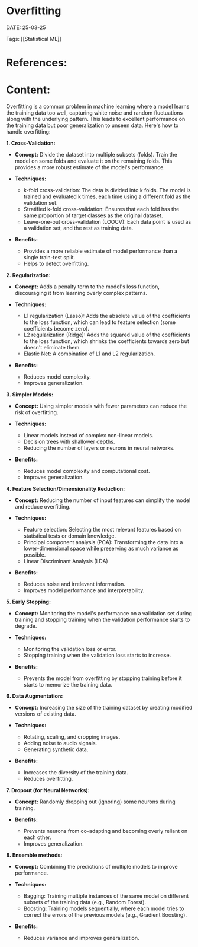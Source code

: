 
# Overfitting


DATE:  25-03-25


Tags:  [[Statistical ML]]

# References:




# Content:


Overfitting is a common problem in machine learning where a model learns the training data too well, capturing white noise and random fluctuations along with the underlying pattern. This leads to excellent performance on the training data but poor generalization to unseen data. Here's how to handle overfitting:  

**1. Cross-Validation:**

- **Concept:** Divide the dataset into multiple subsets (folds). Train the model on some folds and evaluate it on the remaining folds. This provides a more robust estimate of the model's performance.  

- **Techniques:**
    - k-fold cross-validation: The data is divided into k folds. The model is trained and evaluated k times, each time using a different fold as the validation set.  
    - Stratified k-fold cross-validation: Ensures that each fold has the same proportion of target classes as the original dataset.  
    - Leave-one-out cross-validation (LOOCV): Each data point is used as a validation set, and the rest as training data.  

- **Benefits:**
    - Provides a more reliable estimate of model performance than a single train-test split.  
    - Helps to detect overfitting.


**2. Regularization:**

- **Concept:** Adds a penalty term to the model's loss function, discouraging it from learning overly complex patterns.

- **Techniques:**
    - L1 regularization (Lasso): Adds the absolute value of the coefficients to the loss function, which can lead to feature selection (some coefficients become zero).  
    - L2 regularization (Ridge): Adds the squared value of the coefficients to the loss function, which shrinks the coefficients towards zero but doesn't eliminate them.  
    - Elastic Net: A combination of L1 and L2 regularization.  
- **Benefits:**
    - Reduces model complexity.
    - Improves generalization.  


**3. Simpler Models:**

- **Concept:** Using simpler models with fewer parameters can reduce the risk of overfitting.  
- **Techniques:**
    - Linear models instead of complex non-linear models.
    - Decision trees with shallower depths.
    - Reducing the number of layers or neurons in neural networks.  
        
- **Benefits:**
    - Reduces model complexity and computational cost.  
    - Improves generalization.

**4. Feature Selection/Dimensionality Reduction:**

- **Concept:** Reducing the number of input features can simplify the model and reduce overfitting.  
    
- **Techniques:**
    - Feature selection: Selecting the most relevant features based on statistical tests or domain knowledge.  
    - Principal component analysis (PCA): Transforming the data into a lower-dimensional space while preserving as much variance as possible.  
    - Linear Discriminant Analysis (LDA)  

- **Benefits:**
    - Reduces noise and irrelevant information.
    - Improves model performance and interpretability.

**5. Early Stopping:**

- **Concept:** Monitoring the model's performance on a validation set during training and stopping training when the validation performance starts to degrade.  
    
- **Techniques:**
    - Monitoring the validation loss or error.
    - Stopping training when the validation loss starts to increase.

- **Benefits:**
    - Prevents the model from overfitting by stopping training before it starts to memorize the training data.

**6. Data Augmentation:**

- **Concept:** Increasing the size of the training dataset by creating modified versions of existing data.  

- **Techniques:**
    - Rotating, scaling, and cropping images.  
    - Adding noise to audio signals.
    - Generating synthetic data.  

- **Benefits:**
    - Increases the diversity of the training data.
    - Reduces overfitting.

**7. Dropout (for Neural Networks):**

- **Concept:** Randomly dropping out (ignoring) some neurons during training.  
    
- **Benefits:**
    - Prevents neurons from co-adapting and becoming overly reliant on each other.
    - Improves generalization.


**8. Ensemble methods:**

- **Concept:** Combining the predictions of multiple models to improve performance.

- **Techniques:**
    - Bagging: Training multiple instances of the same model on different subsets of the training data (e.g., Random Forest).
    - Boosting: Training models sequentially, where each model tries to correct the errors of the previous models (e.g., Gradient Boosting).
- **Benefits:**
    - Reduces variance and improves generalization.



